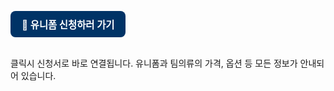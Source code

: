 <p>
  <a href="https://forms.gle/emqYjoRDrKXi6sfz8" target="_blank" rel="noopener" style="
    display: inline-block;
    padding: 10px 18px;
    background-color: #003366;
    color: white;
    border-radius: 8px;
    text-decoration: none;
    font-weight: bold;
    font-size: 1.1em;">
    🎽 유니폼 신청하러 가기
  </a>
</p>
<br>
클릭시 신청서로 바로 연결됩니다. 유니폼과 팀의류의 가격, 옵션 등 모든 정보가 안내되어 있습니다.